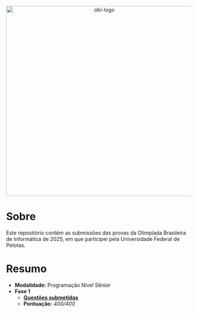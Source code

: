 <p align="center">
    <picture>
        <source media="(prefers-color-scheme: dark)" srcset="https://olimpiada.ic.unicamp.br/static/assets/img/logo-obi2025.svg">
        <source media="(prefers-color-scheme: light)" srcset="https://olimpiada.ic.unicamp.br/static/extras/misc/logo-obi2025-preto.svg">
        <img src="https://olimpiada.ic.unicamp.br/static/extras/misc/logo-obi2024-preto.svg" width="520" alt="obi-logo">
    </picture>
</p>

# Sobre

Este repositório contém as submissões das provas da Olimpíada Brasileira de Informática de 2025, em que participei pela Universidade Federal de Pelotas.

# Resumo

- **Modalidade:** Programação Nível Sênior
- **Fase 1**
    - [**Questões submetidas**](fases/local)
    - **Pontuação:** _400/400_
